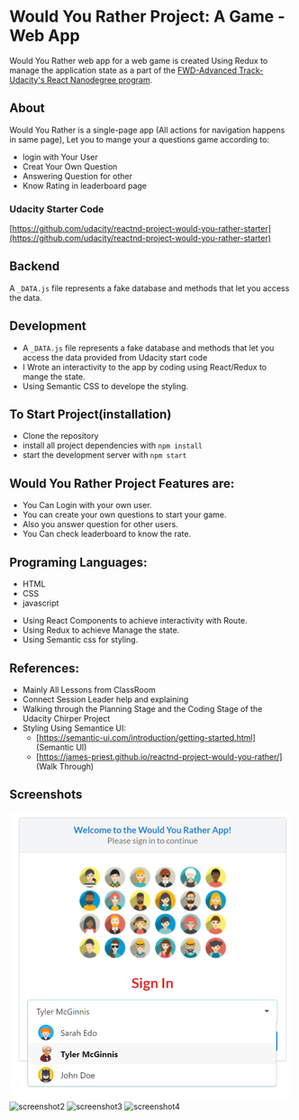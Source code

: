 
# Would You Rather Project: A Game - Web App
Would You Rather web app for a web game is created Using Redux to manage the application state as a part of the [FWD-Advanced Track-Udacity's React Nanodegree program](https://egfwd.com/).

## About
Would You Rather is a single-page app (All actions for navigation happens in same page), Let you to mange your a questions game according to:
- login with Your User
- Creat Your Own Question
- Answering Question for other
- Know Rating in leaderboard page


### Udacity Starter Code
[https://github.com/udacity/reactnd-project-would-you-rather-starter](https://github.com/udacity/reactnd-project-would-you-rather-starter)

## Backend
A `_DATA.js` file represents a fake database and methods that let you access the data. 

## Development
- A `_DATA.js` file represents a fake database and methods that let you access the data provided from Udacity start code
- I Wrote an interactivity to the app by coding using React/Redux to mange the state.
- Using Semantic CSS to develope the styling.

## To Start Project(installation)
* Clone the repository
* install all project dependencies with `npm install`
* start the development server with `npm start`

## Would You Rather Project Features are:
- You Can Login with your own user.
- You can create your own questions to start your game.
- Also you answer question for other users.
- You Can check leaderboard to know the rate.

## Programing Languages:
- HTML
- CSS
- javascript
* Using React Components to achieve interactivity with Route.
* Using Redux to achieve Manage the state.
* Using Semantic css for styling.

## References:
- Mainly All Lessons from ClassRoom
- Connect Session Leader help and explaining
- Walking through the Planning Stage and the Coding Stage of the Udacity Chirper Project
- Styling Using Semantice UI:
	- [https://semantic-ui.com/introduction/getting-started.html] (Semantic UI)
	- [https://james-priest.github.io/reactnd-project-would-you-rather/] (Walk Through)

## Screenshots
![screenshot1](/public/images/Screen1.png)
![screenshot2](public/iamges/Screen2.png)
![screenshot3](iamges/Screen3.png)
![screenshot4](./public/iamges/Screen4.png)